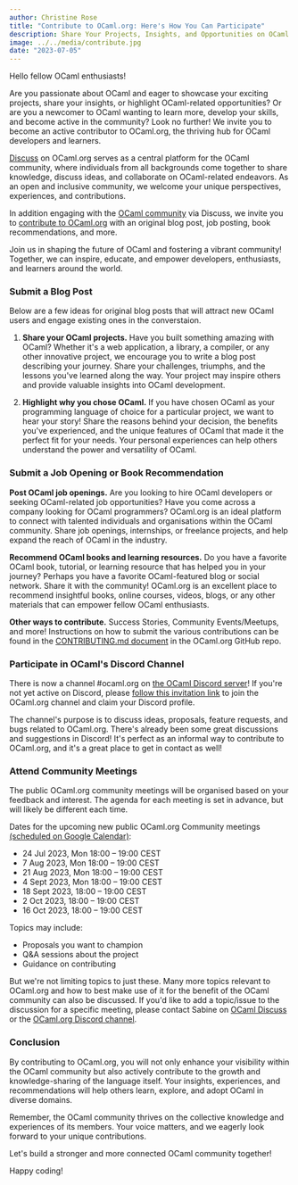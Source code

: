 ```yaml
---
author: Christine Rose
title: "Contribute to OCaml.org: Here's How You Can Participate"
description: Share Your Projects, Insights, and Opportunities on OCaml.org!
image: ../../media/contribute.jpg
date: "2023-07-05"
---
```


Hello fellow OCaml enthusiasts!

Are you passionate about OCaml and eager to showcase your exciting projects, share your insights, or highlight OCaml-related opportunities? Or are you a newcomer to OCaml wanting to learn more, develop your skills, and become active in the community? Look no further! We invite you to become an active contributor to OCaml.org, the thriving hub for OCaml developers and learners.

[Discuss](https://discuss.ocaml.org/) on OCaml.org serves as a central platform for the OCaml community, where individuals from all backgrounds come together to share knowledge, discuss ideas, and collaborate on OCaml-related endeavors. As an open and inclusive community, we welcome your unique perspectives, experiences, and contributions.

In addition engaging with the [OCaml community](https://ocaml.org/community) via Discuss, we invite you to [contribute to OCaml.org](https://github.com/ocaml/ocaml.org/blob/main/CONTRIBUTING.md) with an original blog post, job posting, book recommendations, and more.

Join us in shaping the future of OCaml and fostering a vibrant community! Together, we can inspire, educate, and empower developers, enthusiasts, and learners around the world.

### Submit a Blog Post

Below are a few ideas for original blog posts that will attract new OCaml users and engage existing ones in the converstaion. 

1. **Share your OCaml projects.** Have you built something amazing with OCaml? Whether it's a web application, a library, a compiler, or any other innovative project, we encourage you to write a blog post describing your journey. Share your challenges, triumphs, and the lessons you've learned along the way. Your project may inspire others and provide valuable insights into OCaml development.

2. **Highlight why you chose OCaml.** If you have chosen OCaml as your programming language of choice for a particular project, we want to hear your story! Share the reasons behind your decision, the benefits you've experienced, and the unique features of OCaml that made it the perfect fit for your needs. Your personal experiences can help others understand the power and versatility of OCaml.

### Submit a Job Opening or Book Recommendation

**Post OCaml job openings.** Are you looking to hire OCaml developers or seeking OCaml-related job opportunities? Have you come across a company looking for OCaml programmers? OCaml.org is an ideal platform to connect with talented individuals and organisations within the OCaml community. Share job openings, internships, or freelance projects, and help expand the reach of OCaml in the industry.

**Recommend OCaml books and learning resources.** Do you have a favorite OCaml book, tutorial, or learning resource that has helped you in your journey? Perhaps you have a favorite OCaml-featured blog or social network. Share it with the community! OCaml.org is an excellent place to recommend insightful books, online courses, videos, blogs, or any other materials that can empower fellow OCaml enthusiasts.

**Other ways to contribute.** Success Stories, Community Events/Meetups, and more! Instructions on how to submit the various contributions can be found in the [CONTRIBUTING.md document](https://github.com/ocaml/ocaml.org/blob/main/CONTRIBUTING.md) in the OCaml.org GitHub repo.

### Participate in OCaml's Discord Channel
There is now a channel #ocaml.org on [the OCaml Discord server](https://discord.com/channels/436568060288172042/1126433906976112700)! If you're not yet active on Discord, please [follow this invitation link](https://discord.gg/cCYQbqN) to join the OCaml.org channel and claim your Discord profile. 

The channel's purpose is to discuss ideas, proposals, feature requests, and bugs related to OCaml.org. There's already been some great discussions and suggestions in Discord! It's perfect as an informal way to contribute to OCaml.org, and it's a great place to get in contact as well!

### Attend Community Meetings

The public OCaml.org community meetings will be organised based on your feedback and interest. The agenda for each meeting is set in advance, but will likely be different each time.

Dates for the upcoming new public OCaml.org Community meetings [(scheduled on Google Calendar)](https://calendar.google.com/calendar/u/0?cid=Y18wMmU0MWIyYWQwMDE2NWI0MDQ3ODlmYWQ3YzVkZjdlYTNhNGFlNjI3NDRjMTMzMDdlZTdmYjNmZDczODJmMWRkQGdyb3VwLmNhbGVuZGFyLmdvb2dsZS5jb20):
- 24 Jul 2023, Mon 18:00 – 19:00 CEST
- 7 Aug 2023, Mon 18:00 – 19:00 CEST
- 21 Aug 2023, Mon 18:00 – 19:00 CEST
- 4 Sept 2023, Mon 18:00 – 19:00 CEST
- 18 Sept 2023, 18:00 – 19:00 CEST
- 2 Oct 2023, 18:00 – 19:00 CEST
- 16 Oct 2023, 18:00 – 19:00 CEST

Topics may include:
- Proposals you want to champion
- Q&A sessions about the project
- Guidance on contributing

But we're not limiting topics to just these. Many more topics relevant to OCaml.org and how to best make use of it for the benefit of the OCaml community can also be discussed. If you'd like to add a topic/issue to the discussion for a specific meeting, please contact Sabine on [OCaml Discuss](https://discuss.ocaml.org/u/sabine) or the [OCaml.org Discord channel](https://discord.com/channels/436568060288172042/1126433906976112700). 

### Conclusion
By contributing to OCaml.org, you will not only enhance your visibility within the OCaml community but also actively contribute to the growth and knowledge-sharing of the language itself. Your insights, experiences, and recommendations will help others learn, explore, and adopt OCaml in diverse domains.

Remember, the OCaml community thrives on the collective knowledge and experiences of its members. Your voice matters, and we eagerly look forward to your unique contributions.

Let's build a stronger and more connected OCaml community together!

Happy coding!
